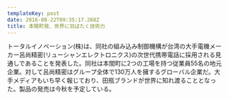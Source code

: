 ```yaml
---
templateKey: post
date: 2016-08-22T09:35:17.268Z
title: 本間町発、世界に羽ばたく技術力
---
```

トータルイノベーション(株)は、同社の組み込み制御機構が台湾の大手電機メーカー呂尚精密(リューシャンエレクトロニクス)の次世代携帯電話に採用される見通しであることを発表した。同社は本間町に2つの工場を持つ従業員55名の地元企業。対して呂尚精密はグループ全体で130万人を擁するグローバル企業だ。大手メディアもいち早く報じており、田瓶ブランドが世界に知れ渡ることとなった。製品の発売は今秋を予定している。